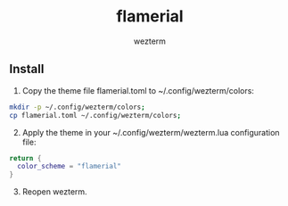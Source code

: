<h1 align="center">flamerial</h1>
<p align="center">wezterm</p>

## Install

1. Copy the theme file flamerial.toml to ~/.config/wezterm/colors:

```sh
mkdir -p ~/.config/wezterm/colors;
cp flamerial.toml ~/.config/wezterm/colors;
```

2. Apply the theme in your ~/.config/wezterm/wezterm.lua configuration file:

```lua
return {
  color_scheme = "flamerial"
}
```

3. Reopen wezterm.
